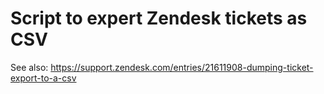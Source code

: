 
Script to expert Zendesk tickets as CSV
=======================================

See also: https://support.zendesk.com/entries/21611908-dumping-ticket-export-to-a-csv
